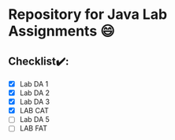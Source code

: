 # Repository for Java Lab Assignments :smile:
## Checklist✔️:
- [x] Lab DA 1
- [x] Lab DA 2
- [x] Lab DA 3
- [x] LAB CAT
- [ ] Lab DA 5
- [ ] LAB FAT
